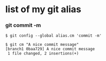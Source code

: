 # list of my git alias

### git commit -m

```git
$ git config --global alias.cm 'commit -m'

$ git cm "A nice commit message"
[branch1 0baa729] A nice commit message
 1 file changed, 2 insertions(+)
```
